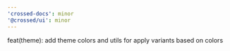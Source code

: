 ```yaml
---
'crossed-docs': minor
'@crossed/ui': minor
---
```


feat(theme): add theme colors and utils for apply variants based on colors
